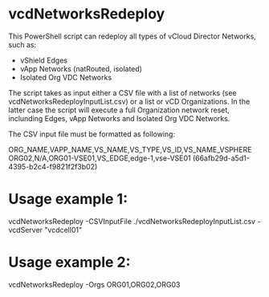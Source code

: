 # vcdNetworksRedeploy
This PowerShell script can redeploy all types of vCloud Director Networks, such as:
- vShield Edges
- vApp Networks (natRouted, isolated)
- Isolated Org VDC Networks

The script takes as input either a CSV file with a list of networks (see vcdNetworksRedeployInputList.csv) or a list or vCD Organizations.
In the latter case the script will execute a full Organization network reset, inclunding Edges, vApp Networks and Isolated Org VDC Networks.

The CSV input file must be formatted as following:

ORG_NAME,VAPP_NAME,VS_NAME,VS_TYPE,VS_ID,VS_NAME_VSPHERE
ORG02,N/A,ORG01-VSE01,VS_EDGE,edge-1,vse-VSE01 (66afb29d-a5d1-4395-b2c4-f9821f2f3b02)

# Usage example 1:
vcdNetworksRedeploy -CSVInputFile ./vcdNetworksRedeployInputList.csv -vcdServer "vcdcell01"

# Usage example 2:
vcdNetworksRedeploy -Orgs ORG01,ORG02,ORG03
